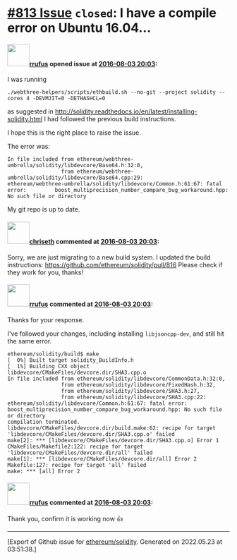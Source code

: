 # [\#813 Issue](https://github.com/ethereum/solidity/issues/813) `closed`: I have a compile error on Ubuntu 16.04...

#### <img src="https://avatars.githubusercontent.com/u/8354732?u=7ebe16b3e34f588325d4117e3c68d79b81f6d398&v=4" width="50">[rrufus](https://github.com/rrufus) opened issue at [2016-08-03 20:03](https://github.com/ethereum/solidity/issues/813):

I was running

```
./webthree-helpers/scripts/ethbuild.sh --no-git --project solidity --cores 4 -DEVMJIT=0 -DETHASHCL=0
```

as suggested in http://solidity.readthedocs.io/en/latest/installing-solidity.html
I had followed the previous build instructions.

I hope this is the right place to raise the issue.

The error was:

```
In file included from ethereum/webthree-umbrella/solidity/libdevcore/Base64.h:32:0,
                 from ethereum/webthree-umbrella/solidity/libdevcore/Base64.cpp:29:
ethereum/webthree-umbrella/solidity/libdevcore/Common.h:61:67: fatal error:         boost_multiprecision_number_compare_bug_workaround.hpp: No such file or directory
```

My git repo is up to date.


#### <img src="https://avatars.githubusercontent.com/u/9073706?v=4" width="50">[chriseth](https://github.com/chriseth) commented at [2016-08-03 20:03](https://github.com/ethereum/solidity/issues/813#issuecomment-237495960):

Sorry, we are just migrating to a new build system. I updated the build instructions: https://github.com/ethereum/solidity/pull/816
Please check if they work for you, thanks!

#### <img src="https://avatars.githubusercontent.com/u/8354732?u=7ebe16b3e34f588325d4117e3c68d79b81f6d398&v=4" width="50">[rrufus](https://github.com/rrufus) commented at [2016-08-03 20:03](https://github.com/ethereum/solidity/issues/813#issuecomment-237517565):

Thanks for your response.

I've followed your changes, including installing `libjsoncpp-dev`, and still hit the same error.

```
ethereum/solidity/build$ make
[  0%] Built target solidity_BuildInfo.h
[  1%] Building CXX object libdevcore/CMakeFiles/devcore.dir/SHA3.cpp.o
In file included from ethereum/solidity/libdevcore/CommonData.h:32:0,
                 from ethereum/solidity/libdevcore/FixedHash.h:32,
                 from ethereum/solidity/libdevcore/SHA3.h:27,
                 from ethereum/solidity/libdevcore/SHA3.cpp:22:
ethereum/solidity/libdevcore/Common.h:61:67: fatal error:     boost_multiprecision_number_compare_bug_workaround.hpp: No such file or directory
compilation terminated.
libdevcore/CMakeFiles/devcore.dir/build.make:62: recipe for target 'libdevcore/CMakeFiles/devcore.dir/SHA3.cpp.o' failed
make[2]: *** [libdevcore/CMakeFiles/devcore.dir/SHA3.cpp.o] Error 1
CMakeFiles/Makefile2:122: recipe for target 'libdevcore/CMakeFiles/devcore.dir/all' failed
make[1]: *** [libdevcore/CMakeFiles/devcore.dir/all] Error 2
Makefile:127: recipe for target 'all' failed
make: *** [all] Error 2
```

#### <img src="https://avatars.githubusercontent.com/u/8354732?u=7ebe16b3e34f588325d4117e3c68d79b81f6d398&v=4" width="50">[rrufus](https://github.com/rrufus) commented at [2016-08-03 20:03](https://github.com/ethereum/solidity/issues/813#issuecomment-238071751):

Thank you, confirm it is working now :+1:


-------------------------------------------------------------------------------



[Export of Github issue for [ethereum/solidity](https://github.com/ethereum/solidity). Generated on 2022.05.23 at 03:51:38.]
